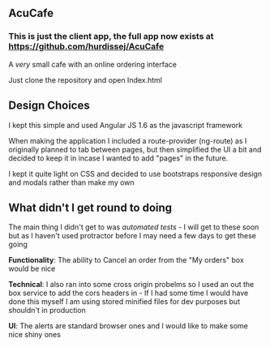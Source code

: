 ## AcuCafe 
### This is just the client app, the full app now exists at https://github.com/hurdissej/AcuCafe

A *very* small cafe with an online ordering interface

Just clone the repository and open Index.html

## Design Choices

I kept this simple and used Angular JS 1.6 as the javascript framework 

When making the application I included a route-provider (ng-route) as I originally planned to tab between pages, but then simplified the UI a bit and decided to keep it in incase I wanted to add "pages" in the future.

I kept it quite light on CSS and decided to use bootstraps responsive design and modals rather than make my own

## What didn't I get round to doing

The main thing I didn't get to was *automated tests* - I will get to these soon but as I haven't used protractor before I may need a few days to get these going

**Functionality**:
The ability to Cancel an order from the "My orders" box would be nice

**Technical**:
I also ran into some cross origin probelms so I used an out the box service to add the cors headers in - If I had some time I would have done this myself
I am using stored minified files for dev purposes but shouldn't in production

**UI**:
The alerts are standard browser ones and I would like to make some nice shiny ones



